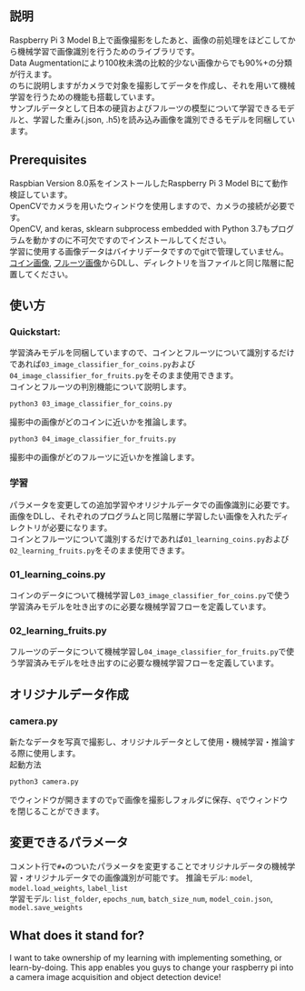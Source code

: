 ## 説明
Raspberry Pi 3 Model B上で画像撮影をしたあと、画像の前処理をほどこしてから機械学習で画像識別を行うためのライブラリです。  
Data Augmentationにより100枚未満の比較的少ない画像からでも90%+の分類が行えます。  
のちに説明しますがカメラで対象を撮影してデータを作成し、それを用いて機械学習を行うための機能も搭載しています。  
サンプルデータとして日本の硬貨およびフルーツの模型について学習できるモデルと、学習した重み(.json, .h5)を読み込み画像を識別できるモデルを同梱しています。

## Prerequisites
Raspbian Version 8.0系をインストールしたRaspberry Pi 3 Model Bにて動作検証しています。  
OpenCVでカメラを用いたウィンドウを使用しますので、カメラの接続が必要です。  
OpenCV, and keras, sklearn subprocess embedded with Python 3.7もプログラムを動かすのに不可欠ですのでインストールしてください。  
学習に使用する画像データはバイナリデータですのでgitで管理していません。[コイン画像](https://drive.google.com/file/d/12nX8mnAh-ezWVv1YXOXh3ZAOMGQubEuY/view?usp=sharing, "コイン画像"), [フルーツ画像](https://drive.google.com/file/d/1DQ8IT7K2zH5weZfMS3n5fRtWyCHdRsWt/view?usp=sharing, "フルーツ画像")からDLし、ディレクトリを当ファイルと同じ階層に配置してください。

## 使い方
### Quickstart:
学習済みモデルを同梱していますので、コインとフルーツについて識別するだけであれば`03_image_classifier_for_coins.py`および`04_image_classifier_for_fruits.py`をそのまま使用できます。  
コインとフルーツの判別機能について説明します。
```
python3 03_image_classifier_for_coins.py
```
撮影中の画像がどのコインに近いかを推論します。

```
python3 04_image_classifier_for_fruits.py
```
撮影中の画像がどのフルーツに近いかを推論します。

### 学習
パラメータを変更しての追加学習やオリジナルデータでの画像識別に必要です。  
画像をDLし、それぞれのプログラムと同じ階層に学習したい画像を入れたディレクトリが必要になります。  
コインとフルーツについて識別するだけであれば`01_learning_coins.py`および`02_learning_fruits.py`をそのまま使用できます。  

### 01_learning_coins.py  
コインのデータについて機械学習し`03_image_classifier_for_coins.py`で使う学習済みモデルを吐き出すのに必要な機械学習フローを定義しています。

### 02_learning_fruits.py
フルーツのデータについて機械学習し`04_image_classifier_for_fruits.py`で使う学習済みモデルを吐き出すのに必要な機械学習フローを定義しています。

## オリジナルデータ作成
### camera.py 
新たなデータを写真で撮影し、オリジナルデータとして使用・機械学習・推論する際に使用します。  
起動方法
```
python3 camera.py
```
でウィンドウが開きますので`p`で画像を撮影しフォルダに保存、`q`でウィンドウを閉じることができます。

## 変更できるパラメータ 
コメント行で`#★`のついたパラメータを変更することでオリジナルデータの機械学習・オリジナルデータでの画像識別が可能です。 
推論モデル: `model`, `model.load_weights`, `label_list`  
学習モデル: `list_folder`, `epochs_num`, `batch_size_num`, `model_coin.json`, `model.save_weights`   

## What does it stand for?
I want to take ownership of my learning with implementing something, or learn-by-doing.
This app enables you guys to change your raspberry pi into a camera image acquisition and object detection device!
